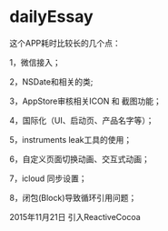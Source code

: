# dailyEssay
这个APP耗时比较长的几个点：

1，微信接入；

2，NSDate和相关的类;

3，AppStore审核相关ICON 和 截图功能；

4，国际化（UI、启动页、产品名字等）；

5，instruments leak工具的使用；

6，自定义页面切换动画、交互式动画；

7，icloud 同步设置；

8，闭包(Block)导致循环引用问题；


2015年11月21日
引入ReactiveCocoa
